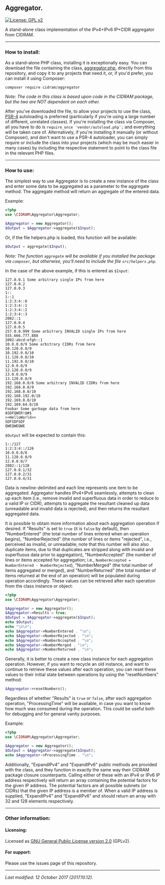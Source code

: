 ## Aggregator.
[![License: GPL v2](https://img.shields.io/badge/License-GPL%20v2-blue.svg)](https://www.gnu.org/licenses/old-licenses/gpl-2.0.en.html)

A stand-alone class implementation of the IPv4+IPv6 IP+CIDR aggregator from CIDRAM.

---

### How to install:

As a stand-alone PHP class, installing it is exceptionally easy. You can download the file containing the class, [aggregator.php](src/Aggregator.php), directly from this repository, and copy it to any projects that need it, or, if you'd prefer, you can install it using Composer:

`composer require cidram/aggregator`

*Note: The code in this class is based upon code in the CIDRAM package, but the two are NOT dependent on each other.*

After you've downloaded the file, to allow your projects to use the class, [PSR-4](http://www.php-fig.org/psr/psr-4/) autoloading is preferred (particularly if you're using a large number of different, unrelated classes). If you're installing the class via Composer, all you have to do is `require_once 'vendor/autoload.php';` and everything will be taken care of. Alternatively, if you're installing it manually (or without Composer), and don't want to use a PSR-4 autoloader, you can simply require or include the class into your projects (which may be much easier in many cases) by including the respective statement to point to the class file in the relevant PHP files.

---

### How to use:

The simplest way to use Aggregator is to create a new instance of the class and enter some data to be aggregated as a parameter to the aggregate method. The aggregate method will return an aggregate of the entered data.

Example:
```PHP
<?php
use \CIDRAM\Aggregator\Aggregator;

$Aggregator = new Aggregator();
$Output = $Aggregator->aggregate($Input);
```

Or, if the file helpers.php is loaded, this function will be available:
```PHP
$Output = aggregate($Input);
```

*Note: The function `aggregate` will be available if you installed the package via `composer`, but otherwise, you'll need to include the file `src/helpers.php`.*

In the case of the above example, if this is entered as `$Input`:
```
127.0.0.1 Some arbitrary single IPs from here
127.0.0.2
127.0.0.3
1::
1::1
1:2:3:4::0
1:2:3:4::1
1:2:3:4::2
1:2:3:4::3
2002::1
127.0.0.4
127.0.0.5
257.0.0.999 Some arbitrary INVALID single IPs from here
555.666.777.888
2002:abcd:efgh::1
10.0.0.0/9 Some arbitrary CIDRs from here
10.128.0.0/9
10.192.0.0/10
11.128.0.0/10
11.192.0.0/10
12.0.0.0/9
12.128.0.0/9
13.0.0.0/9
13.128.0.0/9
192.168.0.0/8 Some arbitrary INVALID CIDRs from here
192.168.0.0/9
192.168.0.0/10
192.168.192.0/10
192.169.0.0/10
192.169.64.0/10
Foobar Some garbage data from here
ASDFQWER!@#$
>>HelloWorld<<
SDFSDFSDF
QWEQWEQWE
```

`$Output` will be expected to contain this:
```
1::/127
1:2:3:4::/126
10.0.0.0/8
11.128.0.0/9
12.0.0.0/7
2002::1/128
127.0.0.1/32
127.0.0.2/31
127.0.0.4/31
```

Data is newline-delimited and each line represents one item to be aggregated. Aggregator handles IPv4+IPv6 seamlessly, attempts to clean up each item (i.e., remove invalid and superfluous data in order to reduce to a valid IP or CIDR), attempts to aggregate the resultant cleaned up data (unreadable and invalid data is rejected), and then returns the resultant aggregated data.

It is possible to obtain more information about each aggregation operation if desired. If "Results" is set to `true` (it is `false` by default), then "NumberEntered" (the total number of lines entered when an operation begins), "NumberRejected" (the number of lines or items "rejected", i.e., perceived as invalid, or unreadable; note that this number will also also duplicate items, due to that duplicates are stripped along with invalid and superfluous data prior to aggregation), "NumberAccepted" (the number of lines or items accepted for aggregation; i.e., `NumberAccepted = NumberEntered - NumberRejected`), "NumberMerged" (the total number of items aggregated or merged), and "NumberReturned" (the total number of items returned at the end of an operation) will be populated during operation accordingly. These values can be retrieved after each operation from the class instance or object:

```PHP
<?php
use \CIDRAM\Aggregator\Aggregator;

$Aggregator = new Aggregator();
$Aggregator->Results = true;
$Output = $Aggregator->aggregate($Input);
echo $Output;
echo "\n\n";
echo $Aggregator->NumberEntered . "\n";
echo $Aggregator->NumberRejected . "\n";
echo $Aggregator->NumberAccepted . "\n";
echo $Aggregator->NumberMerged . "\n";
echo $Aggregator->NumberReturned . "\n";
```

Generally, it is better to create a new class instance for each aggregation operation. However, if you want to recycle an old instance, and want to continue to retrieve these values after each operation, you can reset these values to their initial state between operations by using the "resetNumbers" method:

```PHP
$Aggregator->resetNumbers();
```

Regardless of whether "Results" is `true` or `false`, after each aggregation operation, "ProcessingTime" will be available, in case you want to know how much was consumed during the operation. This could be useful both for debugging and for general vanity purposes.

Example:
```PHP
<?php
use \CIDRAM\Aggregator\Aggregator;

$Aggregator = new Aggregator();
$Output = $Aggregator->aggregate($Input);
echo $Aggregator->ProcessingTime . "\n";
```

Additionally, "ExpandIPv4" and "ExpandIPv6" public methods are provided with the class, and they function in exactly the same way their CIDRAM package closure counterparts. Calling either of these with an IPv4 or IPv6 IP address respectively will return an array containing the potential factors for the given IP address. The potential factors are all possible subnets (or CIDRs) that the given IP address is a member of. When a valid IP address is supplied, "ExpandIPv4" and "ExpandIPv6" and should return an array with 32 and 128 elements respectively.

---

### Other information:

#### Licensing:
Licensed as [GNU General Public License version 2.0](https://github.com/CIDRAM/Aggregator/blob/master/LICENSE.txt) (GPLv2).

#### For support:
Please use the issues page of this repository.

---

*Last modified: 12 October 2017 (2017.10.12).*
